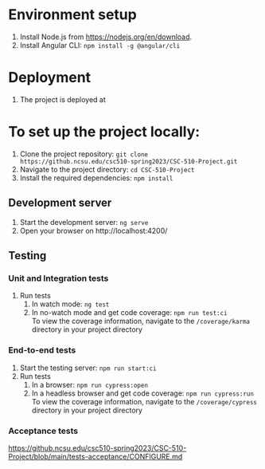 # Environment setup
1. Install Node.js from https://nodejs.org/en/download.
2. Install Angular CLI: `npm install -g @angular/cli`

# Deployment
1. The project is deployed at 

# To set up the project locally:
1. Clone the project repository: `git clone https://github.ncsu.edu/csc510-spring2023/CSC-510-Project.git`
2. Navigate to the project directory: `cd CSC-510-Project`
3. Install the required dependencies: `npm install`

## Development server
1. Start the development server: `ng serve`
2. Open your browser on http://localhost:4200/

## Testing
### Unit and Integration tests
1. Run tests
    1. In watch mode: `ng test`
    2. In no-watch mode and get code coverage: `npm run test:ci` </br>
        To view the coverage information, navigate to the `/coverage/karma` directory in your project directory 

### End-to-end tests
1. Start the testing server: `npm run start:ci`
2. Run tests
    1. In a browser: `npm run cypress:open`
    2. In a headless browser and get code coverage: `npm run cypress:run` </br>
        To view the coverage information, navigate to the `/coverage/cypress` directory in your project directory 

### Acceptance tests
https://github.ncsu.edu/csc510-spring2023/CSC-510-Project/blob/main/tests-acceptance/CONFIGURE.md

